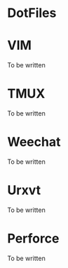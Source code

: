 # DotFiles 

# VIM
To be written

# TMUX
To be written

# Weechat
To be written

# Urxvt
To be written

# Perforce
To be written
